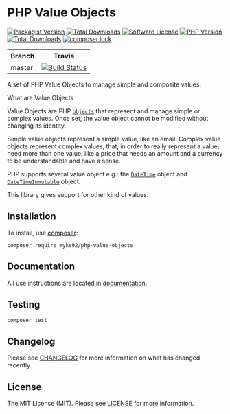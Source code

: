 # PHP Value Objects

[![Packagist Version][stable]](https://packagist.org/packages/myks92/php-value-objects
) [![Total Downloads](https://poser.pugx.org/myks92/php-value-objects/v/unstable.png)](https://packagist.org/packages/myks92/php-value-objects
) [![Software License](https://poser.pugx.org/myks92/php-value-objects/license)](LICENSE.md)
[![PHP Version][badge-php]][php]
[![Total Downloads](https://poser.pugx.org/myks92/php-value-objects/downloads)](https://packagist.org/packages/myks92/php-value-objects)
[![composer.lock](https://poser.pugx.org/myks92/php-value-objects/composerlock)](https://packagist.org/packages/myks92/php-value-objects)

Branch | Travis |
------ | ------ |
master | [![Build Status][badge-travis-unstable]][travis-unstable]

A set of PHP Value Objects to manage simple and composite values.

What are Value Objects

Value Objects are PHP [`objects`](http://php.net/manual/en/language.types.object.php) that represent and manage simple or complex values. Once set, the value object cannot
 be modified without changing its identity.

Simple value objects represent a simple value, like an email. Complex value objects represent complex values, that, in order to really represent a value, need more than one value, like a price that needs an amount and a currency to be understandable and have a sense.

PHP supports several value object e.g.: the [`DateTime`](https://www.php.net/manual/en/class.datetime.php) object and
 [`DateTimeImmutable`](https://www.php.net/manual/ru/class.datetimeimmutable.php) object.

This library gives support for other kind of values.
   
## Installation

To install, use [composer](https://getcomposer.org):
```
composer require myks92/php-value-objects
```

## Documentation

All use instructions are located in [documentation][].

## Testing

```
composer test
```

## Changelog

Please see [CHANGELOG][] for more information on what has changed recently.

## License

The MIT License (MIT). Please see [LICENSE][] for more information.

[badge-php]: https://img.shields.io/packagist/php-v/Myks92/php-value-objects.svg?style=flat-square
[badge-travis-unstable]: https://travis-ci.org/Myks92/php-value-objects.svg?branch=master

[documentation]: https://github.com/Myks92/php-value-objects/blob/master/docs/readme.md
[source]: https://github.com/Myks92/php-value-objects
[stable]: https://poser.pugx.org/myks92/php-value-objects/v/stable.png
[changelog]: https://github.com/Myks92/php-value-objects/blob/master/CHANGELOG.md
[license]: https://github.com/Myks92/php-value-objects/blob/master/LICENSE.md
[php]: https://php.net
[travis-unstable]: https://travis-ci.org/Myks92/php-value-objects